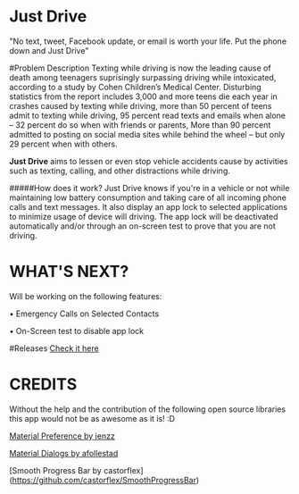 # Just Drive
"No text, tweet, Facebook update, or email is worth your life. Put the phone down and Just Drive"

#Problem Description
Texting while driving is now the leading cause of death among teenagers suprisingly surpassing driving while intoxicated, according to a study by Cohen Children’s Medical Center. Disturbing statistics from the report includes 3,000 and more teens die each year in crashes caused by texting while driving, more than 50 percent of teens admit to texting while driving, 95 percent read texts and emails when alone – 32 percent do so when with friends or parents, More than 90 percent admitted to posting on social media sites while behind the wheel – but only 29 percent when with others.

**Just Drive** aims to lessen or even stop vehicle accidents cause by activities such as texting, calling, and other distractions while driving.

#####How does it work?
Just Drive knows if you're in a vehicle or not while maintaining low battery consumption and taking care of all incoming phone calls and text messages. It also display an app lock to selected applications to minimize usage of device will driving. The app lock will be deactivated automatically and/or through an on-screen test to prove that you are not driving.

WHAT'S NEXT?
=======
Will be working on the following features:

• Emergency Calls on Selected Contacts

• On-Screen test to disable app lock

#Releases
[Check it here](https://github.com/ponnex/Just-Drive/releases)

CREDITS
=======

Without the help and the contribution of the following open source libraries this app would not be as awesome as it is! :D

[Material Preference by jenzz](https://github.com/jenzz/Android-MaterialPreference)

[Material Dialogs by afollestad](https://github.com/afollestad/material-dialogs)

[Smooth Progress Bar by castorflex] (https://github.com/castorflex/SmoothProgressBar)


